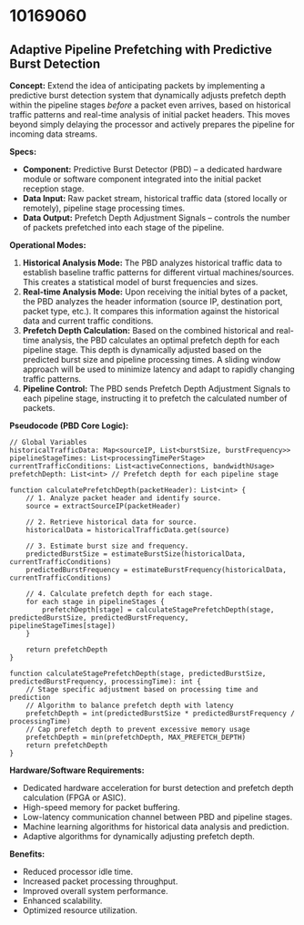 # 10169060

## Adaptive Pipeline Prefetching with Predictive Burst Detection

**Concept:** Extend the idea of anticipating packets by implementing a predictive burst detection system that dynamically adjusts prefetch depth within the pipeline stages *before* a packet even arrives, based on historical traffic patterns and real-time analysis of initial packet headers. This moves beyond simply delaying the processor and actively prepares the pipeline for incoming data streams.

**Specs:**

*   **Component:** Predictive Burst Detector (PBD) – a dedicated hardware module or software component integrated into the initial packet reception stage.
*   **Data Input:** Raw packet stream, historical traffic data (stored locally or remotely), pipeline stage processing times.
*   **Data Output:** Prefetch Depth Adjustment Signals – controls the number of packets prefetched into each stage of the pipeline.

**Operational Modes:**

1.  **Historical Analysis Mode:** The PBD analyzes historical traffic data to establish baseline traffic patterns for different virtual machines/sources. This creates a statistical model of burst frequencies and sizes.
2.  **Real-time Analysis Mode:** Upon receiving the initial bytes of a packet, the PBD analyzes the header information (source IP, destination port, packet type, etc.). It compares this information against the historical data and current traffic conditions.
3.  **Prefetch Depth Calculation:** Based on the combined historical and real-time analysis, the PBD calculates an optimal prefetch depth for each pipeline stage. This depth is dynamically adjusted based on the predicted burst size and pipeline processing times.  A sliding window approach will be used to minimize latency and adapt to rapidly changing traffic patterns.
4.  **Pipeline Control:** The PBD sends Prefetch Depth Adjustment Signals to each pipeline stage, instructing it to prefetch the calculated number of packets.

**Pseudocode (PBD Core Logic):**

```
// Global Variables
historicalTrafficData: Map<sourceIP, List<burstSize, burstFrequency>>
pipelineStageTimes: List<processingTimePerStage>
currentTrafficConditions: List<activeConnections, bandwidthUsage>
prefetchDepth: List<int> // Prefetch depth for each pipeline stage

function calculatePrefetchDepth(packetHeader): List<int> {
    // 1. Analyze packet header and identify source.
    source = extractSourceIP(packetHeader)

    // 2. Retrieve historical data for source.
    historicalData = historicalTrafficData.get(source)

    // 3. Estimate burst size and frequency.
    predictedBurstSize = estimateBurstSize(historicalData, currentTrafficConditions)
    predictedBurstFrequency = estimateBurstFrequency(historicalData, currentTrafficConditions)

    // 4. Calculate prefetch depth for each stage.
    for each stage in pipelineStages {
        prefetchDepth[stage] = calculateStagePrefetchDepth(stage, predictedBurstSize, predictedBurstFrequency, pipelineStageTimes[stage])
    }

    return prefetchDepth
}

function calculateStagePrefetchDepth(stage, predictedBurstSize, predictedBurstFrequency, processingTime): int {
    // Stage specific adjustment based on processing time and prediction
    // Algorithm to balance prefetch depth with latency
    prefetchDepth = int(predictedBurstSize * predictedBurstFrequency / processingTime)
    // Cap prefetch depth to prevent excessive memory usage
    prefetchDepth = min(prefetchDepth, MAX_PREFETCH_DEPTH)
    return prefetchDepth
}
```

**Hardware/Software Requirements:**

*   Dedicated hardware acceleration for burst detection and prefetch depth calculation (FPGA or ASIC).
*   High-speed memory for packet buffering.
*   Low-latency communication channel between PBD and pipeline stages.
*   Machine learning algorithms for historical data analysis and prediction.
*   Adaptive algorithms for dynamically adjusting prefetch depth.

**Benefits:**

*   Reduced processor idle time.
*   Increased packet processing throughput.
*   Improved overall system performance.
*   Enhanced scalability.
*   Optimized resource utilization.